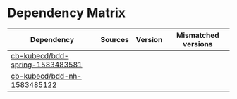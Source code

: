 # Dependency Matrix

Dependency | Sources | Version | Mismatched versions
---------- | ------- | ------- | -------------------
[cb-kubecd/bdd-spring-1583483581](https://github.com/cb-kubecd/bdd-spring-1583483581.git) |  | []() | 
[cb-kubecd/bdd-nh-1583485122](https://github.com/cb-kubecd/bdd-nh-1583485122.git) |  | []() | 
